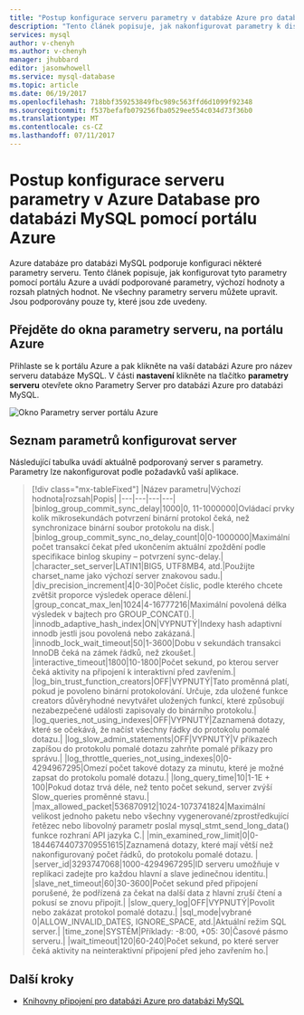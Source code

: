 ```yaml
---
title: "Postup konfigurace serveru parametry v databáze Azure pro databázi MySQL | Microsoft Docs"
description: "Tento článek popisuje, jak nakonfigurovat parametry k dispozici serveru v Azure Database pro databázi MySQL pomocí portálu Azure."
services: mysql
author: v-chenyh
ms.author: v-chenyh
manager: jhubbard
editor: jasonwhowell
ms.service: mysql-database
ms.topic: article
ms.date: 06/19/2017
ms.openlocfilehash: 718bbf359253849fbc989c563ffd6d1099f92348
ms.sourcegitcommit: f537befafb079256fba0529ee554c034d73f36b0
ms.translationtype: MT
ms.contentlocale: cs-CZ
ms.lasthandoff: 07/11/2017
---
```

# <a name="how-to-configure-server-parameters-in-azure-database-for-mysql-using-the-azure-portal"></a>Postup konfigurace serveru parametry v Azure Database pro databázi MySQL pomocí portálu Azure

Azure databáze pro databázi MySQL podporuje konfiguraci některé parametry serveru. Tento článek popisuje, jak konfigurovat tyto parametry pomocí portálu Azure a uvádí podporované parametry, výchozí hodnoty a rozsah platných hodnot. Ne všechny parametry serveru můžete upravit. Jsou podporovány pouze ty, které jsou zde uvedeny.

## <a name="navigate-to-server-parameters-blade-on-azure-portal"></a>Přejděte do okna parametry serveru, na portálu Azure

Přihlaste se k portálu Azure a pak klikněte na vaší databázi Azure pro název serveru databáze MySQL. V části **nastavení** klikněte na tlačítko **parametry serveru** otevřete okno Parametry Server pro databázi Azure pro databázi MySQL.

![Okno Parametry server portálu Azure](./media/howto-server-parameters/auzre-portal-server-parameters.png)

## <a name="list-of-configurable-server-parameters"></a>Seznam parametrů konfigurovat server

Následující tabulka uvádí aktuálně podporovaný server s parametry. Parametry lze nakonfigurovat podle požadavků vaší aplikace.

> [!div class="mx-tableFixed"]
|Název parametru|Výchozí hodnota|rozsah|Popis|
|---|---|---|---|
|binlog_group_commit_sync_delay|1000|0, 11-1000000|Ovládací prvky kolik mikrosekundách potvrzení binární protokol čeká, než synchronizace binární soubor protokolu na disk.|
|binlog_group_commit_sync_no_delay_count|0|0-1000000|Maximální počet transakcí čekat před ukončením aktuální zpoždění podle specifikace binlog skupiny – potvrzení sync-delay.|
|character_set_server|LATIN1|BIG5, UTF8MB4, atd.|Použijte charset_name jako výchozí server znakovou sadu.|
|div_precision_increment|4|0-30|Počet číslic, podle kterého chcete zvětšit proporce výsledek operace dělení.|
|group_concat_max_len|1024|4-16777216|Maximální povolená délka výsledek v bajtech pro GROUP_CONCAT().|
|innodb_adaptive_hash_index|ON|VYPNUTÝ|Indexy hash adaptivní innodb jestli jsou povolená nebo zakázaná.|
|innodb_lock_wait_timeout|50|1-3600|Dobu v sekundách transakci InnoDB čeká na zámek řádků, než zkoušet.|
|interactive_timeout|1800|10-1800|Počet sekund, po kterou server čeká aktivity na připojení k interaktivní před zavřením.|
|log_bin_trust_function_creators|OFF|VYPNUTÝ|Tato proměnná platí, pokud je povoleno binární protokolování. Určuje, zda uložené funkce creators důvěryhodné nevytvářet uložených funkcí, které způsobují nezabezpečené události zapisovaly do binárního protokolu.|
|log_queries_not_using_indexes|OFF|VYPNUTÝ|Zaznamená dotazy, které se očekává, že načíst všechny řádky do protokolu pomalé dotazu.|
|log_slow_admin_statements|OFF|VYPNUTÝ|V příkazech zapíšou do protokolu pomalé dotazu zahrňte pomalé příkazy pro správu.|
|log_throttle_queries_not_using_indexes|0|0-4294967295|Omezí počet takové dotazy za minutu, které je možné zapsat do protokolu pomalé dotazu.|
|long_query_time|10|1-1E + 100|Pokud dotaz trvá déle, než tento počet sekund, server zvýší Slow_queries proměnné stavu.|
|max_allowed_packet|536870912|1024-1073741824|Maximální velikost jednoho paketu nebo všechny vygenerované/zprostředkující řetězec nebo libovolný parametr poslal mysql_stmt_send_long_data() funkce rozhraní API jazyka C.|
|min_examined_row_limit|0|0-18446744073709551615|Zaznamená dotazy, které mají větší než nakonfigurovaný počet řádků, do protokolu pomalé dotazu. |
|server_id|3293747068|1000-4294967295|ID serveru umožňuje v replikaci zadejte pro každou hlavní a slave jedinečnou identitu.|
|slave_net_timeout|60|30-3600|Počet sekund před připojení porušené, že podřízená za čekat na další data z hlavní zruší čtení a pokusí se znovu připojit.|
|slow_query_log|OFF|VYPNUTÝ|Povolit nebo zakázat protokol pomalé dotazu.|
|sql_mode|vybrané 0|ALLOW_INVALID_DATES, IGNORE_SPACE, atd.|Aktuální režim SQL server.|
|time_zone|SYSTÉM|Příklady: -8:00, +05: 30|Časové pásmo serveru.|
|wait_timeout|120|60-240|Počet sekund, po které server čeká aktivity na neinteraktivní připojení před jeho zavřením ho.|

## <a name="next-steps"></a>Další kroky
- [Knihovny připojení pro databázi Azure pro databázi MySQL](concepts-connection-libraries.md)
